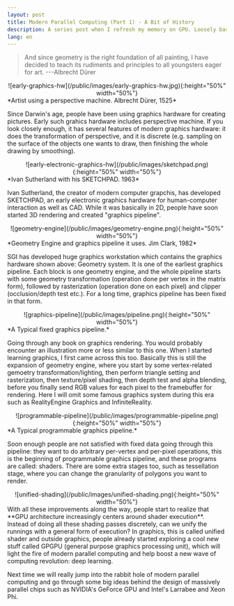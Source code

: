 ```yaml
---
layout: post
title: Modern Parallel Computing (Part 1) - A Bit of History
description: A series post when I refresh my memory on GPU. Loosely based on JDO's course material.
lang: en
---
```


> And since geometry is the right foundation of all painting, I have decided to teach its rudiments and principles to all youngsters eager for art. ---Albrecht Dürer
<div align=center>
![early-graphics-hw](/public/images/early-graphics-hw.jpg){:height="50%" width="50%"}
</div>
*Artist using a perspective machine. Albrecht Dürer, 1525*

Since Darwin's age, people have been using graphics hardware for creating pictures. Early such grahics hardware includes perspective machine. If you look closely enough, it has several features of modern graphics hardware: it does the transformation of perspective, and it is discrete (e.g. sampling on the surface of the objects one wants to draw, then finishing the whole drawing by smoothing).
<div align=center>
![early-electronic-graphics-hw](/public/images/sketchpad.png){:height="50%" width="50%"}
</div>
*Ivan Sutherland with his SKETCHPAD. 1963*

Ivan Sutherland, the creator of modern computer grapchis, has developed SKETCHPAD, an early electronic graphics hardware for human-computer interaction as well as CAD. While it was basically in 2D, people have soon started 3D rendering and created "graphics pipeline".
<div align=center>
![geometry-engine](/public/images/geometry-engine.png){:height="50%" width="50%"}
</div>
*Geometry Engine and graphics pipeline it uses. Jim Clark, 1982*

SGI has developed huge graphics workstation which contains the graphics hardware shown above: Geometry system. It is one of the earliest graphics pipeline. Each block is one geometry engine, and the whole pipeline starts with some geometry transformation (operation done per vertex in the matrix form), followed by rasterization (operation done on each pixel) and clipper (occlusion/depth test etc.). For a long time, graphics pipeline has been fixed in that form.
<div align=center>
![graphics-pipeline](/public/images/pipeline.png){:height="50%" width="50%"}
</div>
*A Typical fixed graphics pipeline.*

Going through any book on graphics rendering. You would probably encounter an illustration more or less similar to this one. When I started learning graphics, I first came across this too. Basically this is still the expansion of geometry engine, where you start by some vertex-related gemoetry transformation/lighting, then perform triangle setting and rasterization, then texture/pixel shading, then depth test and alpha blending, before you finally send RGB values for each pixel to the framebuffer for rendering. Here I will omit some famous graphics system during this era such as RealityEngine Graphics and InfiniteReality.
<div align=center>
![programmable-pipeline](/public/images/programmable-pipeline.png){:height="50%" width="50%"}
</div>
*A Typical programmable graphics pipeline.*

Soon enough people are not satisfied with fixed data going through this pipeline: they want to do arbitrary per-vertex and per-pixel operations, this is the beginning of programmable graphics pipeline, and these programs are called: shaders. There are some extra stages too, such as tessellation stage, where you can change the granularity of polygons you want to render.
<div align=center>
![unified-shading](/public/images/unified-shading.png){:height="50%" width="50%"}
</div>
With all these improvements along the way, people start to realize that **GPU architecture increasingly centers around shader execution**. Instead of doing all these shading passes discretely, can we unify the runnings with a general form of execution?
In graphics, this is called unified shader and outside graphics, people already started exploring a cool new stuff called GPGPU (general purpose graphics processing unit), which will light the fire of modern parallel computing and help boost a new wave of computing revolution: deep learning.

Next time we will really jump into the rabbit hole of modern parallel computing and go through some big ideas behind the design of massively parallel chips such as NVIDIA's GeForce GPU and Intel's Larrabee and Xeon Phi.

